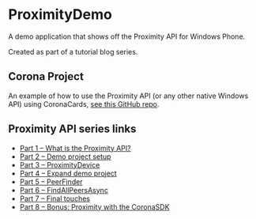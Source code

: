 # ProximityDemo
A demo application that shows off the Proximity API for Windows Phone.

Created as part of a tutorial blog series.

## Corona Project ##
An example of how to use the Proximity API (or any other native Windows API) using CoronaCards, [see this GitHub repo](https://github.com/TobiahZ/CoronaCards-WP8-ProximityDemo/).

## Proximity API series links ##
- [Part 1 – What is the Proximity API?](http://www.tobiahz.com/2015/04/windows-proximity-api-part-1-what-is-the-proximity-api/ "Part 1 – What is the Proximity API?")
- [Part 2 – Demo project setup](http://www.tobiahz.com/2015/04/windows-proximity-api-part-2-demo-project-setup/ "Part 2 - Demo project setup")
- [Part 3 – ProximityDevice](http://www.tobiahz.com/2015/04/windows-proximity-api-part-3-proximitydevice/ "Part 3 – ProximityDevice")
- [Part 4 – Expand demo project](http://www.tobiahz.com/2015/04/windows-proximity-api-part-4-expand-demo-project/ "Part 4 – Expand demo project")
- [Part 5 – PeerFinder](http://www.tobiahz.com/2015/05/windows-proximity-api-part-5-peerfinder/ "Part 5 - PeerFinder")
- [Part 6 – FindAllPeersAsync](http://www.tobiahz.com/2015/05/windows-proximity-api-part-6-findallpeersasync/ "Part 6 – FindAllPeersAsync")
- [Part 7 – Final touches](http://www.tobiahz.com/2015/05/windows-proximity-api-part-7-final-touches/ "Part 7- Final touches") 
- [Part 8 – Bonus: Proximity with the CoronaSDK](http://www.tobiahz.com/2015/06/windows-proximity-api-proximity-coronasdk-coronacards/)

